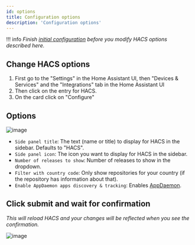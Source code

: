 ```yaml
---
id: options
title: Configuration options
description: 'Configuration options'
---
```


!!! info
    _Finish [initial configuration](/docs/use/configuration/basic.md) before you modify HACS options described here._


## Change HACS options

1. First go to the "Settings" in the Home Assistant UI, then "Devices & Services" and the "Integrations" tab in the Home Assistant UI
1. Then click on the entry for HACS.
1. On the card click on "Configure"

## Options

![image](/assets/images/options_flow/option3.png)

- `Side panel title`: The text (name or title) to display for HACS in the sidebar. Defaults to "HACS".
- `Side panel icon`: The icon you want to display for HACS in the sidebar.
- `Number of releases to show`: Number of releases to show in the dropdown.
- `Filter with country code`: Only show repositories for your country (if the repository has information about that).
- `Enable AppDaemon apps discovery & tracking`: Enables [AppDaemon](/docs/use/type/appdaemon.md).


## Click submit and wait for confirmation

_This will reload HACS and your changes will be reflected when you see the confirmation._

![image](/assets/images/options_flow/option4.png)
